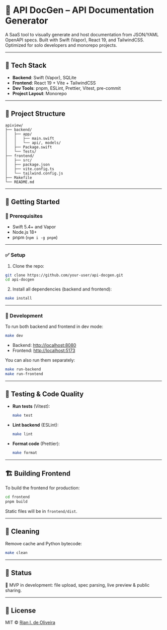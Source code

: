 # 📘 API DocGen – API Documentation Generator

A SaaS tool to visually generate and host documentation from JSON/YAML OpenAPI specs. Built with Swift (Vapor), React 19, and TailwindCSS. Optimized for solo developers and monorepo projects.

---

## 🧱 Tech Stack

- **Backend**: Swift (Vapor), SQLite
- **Frontend**: React 19 + Vite + TailwindCSS
- **Dev Tools**: pnpm, ESLint, Prettier, Vitest, pre-commit
- **Project Layout**: Monorepo

---

## 📁 Project Structure

```
apiview/
├── backend/
│   ├── app/
│   │   ├── main.swift
│   │   └── api/, models/
│   ├── Package.swift
│   └── Tests/
├── frontend/
│   ├── src/
│   ├── package.json
│   ├── vite.config.ts
│   └── tailwind.config.js
├── Makefile
└── README.md
```

---

## 🚀 Getting Started

### 🔧 Prerequisites

- Swift 5.4+ and Vapor
- Node.js 18+
- pnpm (`npm i -g pnpm`)

---

### ✅ Setup

1. Clone the repo:

```bash
git clone https://github.com/your-user/api-docgen.git
cd api-docgen
```

2. Install all dependencies (backend and frontend):

```bash
make install
```

---

### 🧪 Development

To run both backend and frontend in dev mode:

```bash
make dev
```

- Backend: <http://localhost:8080>
- Frontend: <http://localhost:5173>

You can also run them separately:

```bash
make run-backend
make run-frontend
```

---

## 🧪 Testing & Code Quality

- **Run tests** (Vitest):

  ```bash
  make test
  ```

- **Lint backend** (ESLint):

  ```bash
  make lint
  ```

- **Format code** (Prettier):

  ```bash
  make format
  ```

---

## 🏗️ Building Frontend

To build the frontend for production:

```bash
cd frontend
pnpm build
```

Static files will be in `frontend/dist`.

---

## 🧹 Cleaning

Remove cache and Python bytecode:

```bash
make clean
```

---

## 📌 Status

🚧 MVP in development: file upload, spec parsing, live preview & public sharing.

---

## 📄 License

MIT © [Rian I. de Oliveira](https://github.com/rian-io)
